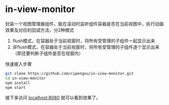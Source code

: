 # in-view-monitor
封装一个视图管理器组件，能在滚动时监听组件容器是否在当前视图中，执行动画效果及对应的回调方法，分2种模式
1. flush模式，在容器处于当前视窗时，将所有受管理的子组件一起显示出来
2. 非flush模式，在容器处于当前视窗时，将所有受管理的子组件逐个显示出来（即还要判断子组件是否在视窗内）

快速接入步骤
```sh
git clone https://github.com/cipengxu/in-view-monitor.git
cd in-view-monitor
npm install
npm start
```
接下来访问 [localhost:8080](http://localhost:8080/) 就可以看到效果了。
